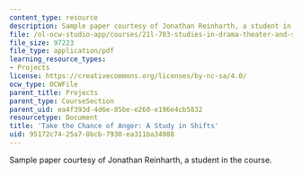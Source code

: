 ```yaml
---
content_type: resource
description: Sample paper courtesy of Jonathan Reinharth, a student in the course.
file: /ol-ocw-studio-app/courses/21l-703-studies-in-drama-theater-and-science-in-a-time-of-war-spring-2005/95172c7425a70bcb7930ea311ba34988_j_reinharth.pdf
file_size: 97223
file_type: application/pdf
learning_resource_types:
- Projects
license: https://creativecommons.org/licenses/by-nc-sa/4.0/
ocw_type: OCWFile
parent_title: Projects
parent_type: CourseSection
parent_uid: ea4f393d-4d6e-85be-e260-e196e4cb5832
resourcetype: Document
title: 'Take the Chance of Anger: A Study in Shifts'
uid: 95172c74-25a7-0bcb-7930-ea311ba34988
---
```

Sample paper courtesy of Jonathan Reinharth, a student in the course.